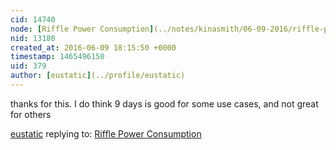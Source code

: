 ```yaml
---
cid: 14740
node: [Riffle Power Consumption](../notes/kinasmith/06-09-2016/riffle-power-consumption)
nid: 13180
created_at: 2016-06-09 18:15:50 +0000
timestamp: 1465496150
uid: 379
author: [eustatic](../profile/eustatic)
---
```


thanks for this.  I do think 9 days is good for some use cases, and not great for others

[eustatic](../profile/eustatic) replying to: [Riffle Power Consumption](../notes/kinasmith/06-09-2016/riffle-power-consumption)

